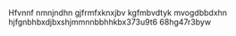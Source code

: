 Hfvnnf nmnjndhn gjfrmfxknxjbv kgfmbvdtyk mvogdbbdxhn hjfgnbhbxdjbxshjmmnnbbhhkbx373u9t6 68hg47r3byw 
